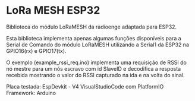 # LoRa MESH ESP32

Biblioteca do módulo LoRaMESH da radioenge adaptada para ESP32.

Esta biblioteca implementa apenas algumas funções disponíveis para a Serial de Comando do módulo
LoRaMESH utilizando a Serial1 da ESP32 na GPIO16(rx) e GPIO17(tx).

O exemplo (example_rssi_req.ino) implementa uma requisição de RSSI do nó mestre para um nós escravo
com id SlaveID e decodifica a resposta recebida mostrando o valor do RSSI capturado na ida e na volta
do sinal.

Placa testada:
EspDevkit - V4
VisualStudioCode com PlatformIO
Framework: Arduino


